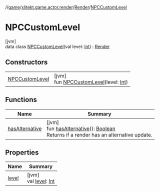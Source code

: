 //[game](../../../../index.md)/[xlitekt.game.actor.render](../../index.md)/[Render](../index.md)/[NPCCustomLevel](index.md)

# NPCCustomLevel

[jvm]\
data class [NPCCustomLevel](index.md)(val level: [Int](https://kotlinlang.org/api/latest/jvm/stdlib/kotlin/-int/index.html)) : [Render](../index.md)

## Constructors

| | |
|---|---|
| [NPCCustomLevel](-n-p-c-custom-level.md) | [jvm]<br>fun [NPCCustomLevel](-n-p-c-custom-level.md)(level: [Int](https://kotlinlang.org/api/latest/jvm/stdlib/kotlin/-int/index.html)) |

## Functions

| Name | Summary |
|---|---|
| [hasAlternative](../has-alternative.md) | [jvm]<br>fun [hasAlternative](../has-alternative.md)(): [Boolean](https://kotlinlang.org/api/latest/jvm/stdlib/kotlin/-boolean/index.html)<br>Returns if a render has an alternative update. |

## Properties

| Name | Summary |
|---|---|
| [level](level.md) | [jvm]<br>val [level](level.md): [Int](https://kotlinlang.org/api/latest/jvm/stdlib/kotlin/-int/index.html) |
